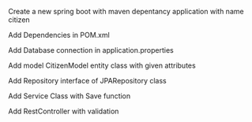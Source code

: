 Create a new spring boot with maven depentancy application with name citizen

Add Dependencies in POM.xml

Add Database connection in application.properties

Add model  CitizenModel entity class with given attributes

Add Repository interface of JPARepository class

Add Service Class with Save function

Add RestController with validation



